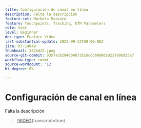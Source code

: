 ```yaml
---
title: Configuración de canal en línea
description: Falta la descripción
feature-set: Marketo Measure
feature: Touchpoints, Tracking, UTM Parameters
role: User
level: Beginner
doc-type: Feature Video
last-substantial-update: 2023-09-22T00:00:00Z
jira: KT-14049
thumbnail: 3424422.jpeg
source-git-commit: 0357acb294034872b16cdc600061921789bd25a7
workflow-type: tm+mt
source-wordcount: '12'
ht-degree: 0%

---
```



# Configuración de canal en línea

Falta la descripción

>[!VIDEO](https://video.tv.adobe.com/v/3424422/?learn=on){transcript=true}
